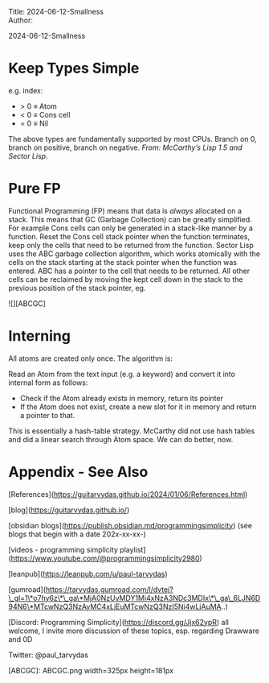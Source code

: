 Title: 2024-06-12-Smallness  
Author:

2024-06-12-Smallness

# Keep Types Simple

e.g. index:

* \> 0 ≡ Atom
* \< 0 ≡ Cons cell
* = 0 ≡ Nil

The above types are fundamentally supported by most CPUs. Branch on 0, branch on positive, branch on negative. *From: McCarthy’s Lisp 1.5 and Sector Lisp.*

# Pure FP

Functional Programming (FP) means that data is *always* allocated on a stack. This means that GC (Garbage Collection) can be greatly simplified.  For example Cons cells can only be generated in a stack-like manner by a function. Reset the Cons cell stack pointer when the function terminates, keep only the cells that need to be returned from the function. Sector Lisp uses the ABC garbage collection algorithm, which works atomically with the cells on the stack starting at the stack pointer when the function was entered. ABC has a pointer to the cell that needs to be returned. All other cells can be reclaimed by moving the kept cell down in the stack to the previous position of the stack pointer, eg.

![][ABCGC]

# Interning

All atoms are created only once. The algorithm is:

Read an Atom from the text input (e.g. a keyword) and convert it into internal form as follows:

* Check if the Atom already exists in memory, return its pointer
* If the Atom does not exist, create a new slot for it in memory and return a pointer to that.

This is essentially a hash-table strategy. McCarthy did not use hash tables and did a linear search through Atom space. We can do better, now.

# Appendix - See Also

\[References\](https://guitarvydas.github.io/2024/01/06/References.html)

\[blog\](https://guitarvydas.github.io/)

\[obsidian blogs\](https://publish.obsidian.md/programmingsimplicity) (see blogs that begin with a date 202x-xx-xx-)

\[videos - programming simplicity playlist\](https://www.youtube.com/@programmingsimplicity2980)

\[leanpub\](https://leanpub.com/u/paul-tarvydas)

\[gumroad\](https://tarvydas.gumroad.com/l/dvtej?\_gl=1\*o7hy6z\*\_ga\*MjA0NzUyMDY1Mi4xNzA3NDc3MDIx\*\_ga\_6LJN6D94N6\*MTcwNzQ3NzAyMC4xLjEuMTcwNzQ3NzI5Ni4wLjAuMA..)

\[Discord: Programming Simplicity\](https://discord.gg/Jjx62ypR) all welcome, I invite more discussion of these topics, esp. regarding Drawware and 0D

Twitter: @paul\_tarvydas

<script src="https://utteranc.es/client.js" 

repo="guitarvydas/guitarvydas.github.io" 

issue-term="pathname" 

theme="github-light" 

crossorigin="anonymous" 

async> 

</script> 


[ABCGC]: ABCGC.png width=325px height=181px